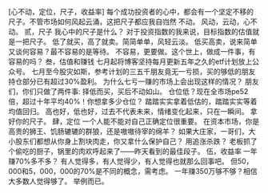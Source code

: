 [心不动，定位，尺子，收益率]
每个成功投资者的心中，都会有一个坚定不移的尺子。不管市场如何风起云涌，这把尺子都应我自岿然
不动。
风动，云动，心不动。
贰，尺子
我心中的尺子是什么？
对于投资指数的我来说，目标指数的估值就是一把尺子。
低了就买，高了就卖。简简单单，风轻云淡。
低买高卖，说来简单又谈何容易？最不容易的是等待。
不容易，更要做。这个世上，做成一件事，有容易的吗？
叁，估值和赚钱
七月起将博客坚持每月更新五年之久的etf计划放上公众号。
七月至今股灾如斯，参考计划的三五千朋友竟无一亏损，买的够低的朋友持仓部分已有超过30%盈利。
为什么七亏一赚的市场上会出现这样的情况？
朋友们，你们只做了两件事:
择低而买，买后不动如山。
仓位低？现在全市场pe52倍，超过十年平均40%！你想拿多少仓位？
踏踏实实拿着低估的，踏踏实实等着均值回归。
高也好，低也好，过去不代表未来，情绪变化起来，只在一瞬间。
拿好你的尺子。
肆，定位
一个人能不能对自己正确定位很重要。
在资本市场，你是高贵的狮王、饥肠辘辘的群狼，还是嗷嗷待宰的绵羊？
如果大庄家，一哥们，大小股东们都想从你身上割块肉走，你又拿什么保护自己？
用追涨杀跌？
老板抓了个偷吃的厨子，锅里的肉欢呼起来了——昨天看到的最佳段子。
伍，收益率
一年赚70%多不多？
有人觉得多，有人觉得少，有人觉得也就那么回事吧。
但50，000和5，000，000的70%是不同的概念，需考虑。
一年赚350万够不够？相信大多数人觉得够了。
举例而已。

